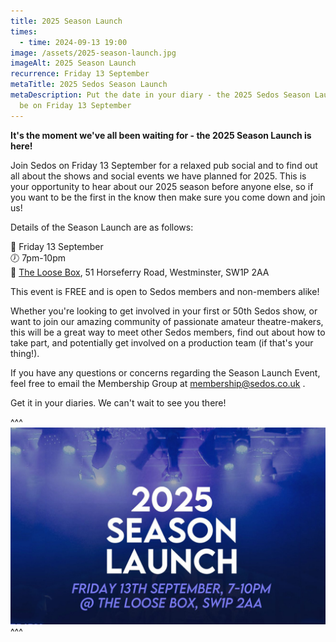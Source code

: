 ```yaml
---
title: 2025 Season Launch
times:
  - time: 2024-09-13 19:00
image: /assets/2025-season-launch.jpg
imageAlt: 2025 Season Launch
recurrence: Friday 13 September
metaTitle: 2025 Sedos Season Launch
metaDescription: Put the date in your diary - the 2025 Sedos Season Launch will
  be on Friday 13 September
---
```

**It's the moment we've all been waiting for - the 2025 Season Launch is here!** 

Join Sedos on Friday 13 September for a relaxed pub social and to find out all about the shows and social events we have planned for 2025. This is your opportunity to hear about our 2025 season before anyone else, so if you want to be the first in the know then make sure you come down and join us! 

Details of the Season Launch are as follows:

📅 Friday 13 September\
🕖 7pm-10pm\
📍 [The Loose Box](https://theloosebox.co.uk/), 51 Horseferry Road, Westminster, SW1P 2AA

This event is FREE and is open to Sedos members and non-members alike! 

Whether you're looking to get involved in your first or 50th Sedos show, or want to join our amazing community of passionate amateur theatre-makers, this will be a great way to meet other Sedos members, find out about how to take part, and potentially get involved on a production team (if that's your thing!).

If you have any questions or concerns regarding the Season Launch Event, feel free to email the Membership Group at membership@sedos.co.uk .

Get it in your diaries. We can't wait to see you there! 

^^^
![](/assets/2025-season-launch.jpg)
^^^